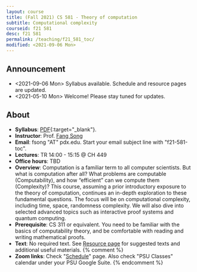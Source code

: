 ```yaml
---
layout: course
title: (Fall 2021) CS 581 - Theory of computation 
subtitle: Computational complexity 
courseid: f21 581
desc: f21 581
permalink: /teaching/f21_581_toc/
modified: <2021-09-06 Mon>
---
```


## Announcement
*  <2021-09-06 Mon> Syllabus available. Schedule and resource pages are updated. 
*  <2021-05-10 Mon> Welcome! Please stay tuned for updates. 

## About
*  **Syllabus**:
   [PDF]({{base}}/teaching/f21_581_fet/f21_581_toc_syllabus.pdf){:target="_blank"}.
*  **Instructor**: Prof. [Fang Song]({{base}}/) 
*  **Email**: fsong "AT" pdx.edu. Start your email subject line
   with "f21-581-toc". 
*  **Lectures**: TR 14:00 - 15:15 @ CH 449
*  **Office hours**: TBD
*  **Overview**: Computation is a familiar term to all computer
   scientists. But what is computation after all? What problems are
   computable (Computability), and how “efficient” can we compute them
   (Complexity)? This course, assuming a prior introductory exposure
   to the theory of computation, continues an in-depth exploration to
   these fundamental questions. The focus will be on computational
   complexity, including time, space, randomness complexity. We will
   also dive into selected advanced topics such as interactive proof
   systems and quantum computing.
*  **Prerequisite**: CS 311 or equivalent. You need to be familiar
   with the basics of computability theory, and be comfortable with
   reading and writing mathematical proofs.
*  **Text**: No required text. See [Resource
   page]({{base}}/teaching/f21_581_toc/resource/) for suggested texts
   and additional useful materials.
{% comment %}
*  **Zoom links**: Check
   "[Schedule]({{base}}/teaching/f21_581_toc/schedule/)" page. Also
   check "PSU Classes" calendar under your PSU Google Suite.
{% endcomment %}
  
